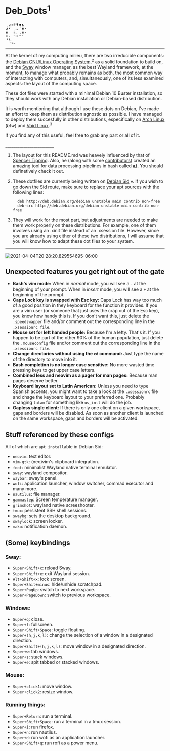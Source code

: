# Deb_Dots<sup>1</sup> 
⢀⣴⠾⠻⢶⣦⠀  
⣾⠁⢠⠒⠀⣿⡁  
⢿⡄⠘⠷⠚⠋⠀  
⠈⠳⣄⠀⠀⠀
   
---     

At the kernel of my computing milieu, there are two irreducible components: the [Debian GNU/Linux Operating System](https://www.debian.org/),<sup>2</sup>  as a solid foundation to build on, and the [Sway](https://swaywm.org/) window manager, as the best Wayland framework, at the moment, to manage what probably remains as both, the most common way of interacting with computers, and, simultaneously, one of its less examined aspects: the layout of the computing space.
 
   These dot files were started with a minimal Debian 10 Buster installation, so they should work with any Debian installation or Debian-based distribution. 
     
   It is worth mentioning that although I use these dots on Debian, I've made an effort to keep them as distribution agnostic as possible. I have managed to deploy them succesfully in other distributions, especifically on [Arch Linux](https://archlinux.org/) (_btw_) and [Void Linux](https://voidlinux.org/).<sup>3</sup>

   If you find any of this useful, feel free to grab any part or all of it.
   
   \_\_\_\_\_\_\_\_\_\_\_\_\_\_\_\_\_\_\_\_\_\_\_\_
1.  The layout for this README.md was heavely influenced by that of [Spencer Tipping](https://github.com/spencertipping/dotfiles). Also, he (along with some [contributors](https://github.com/spencertipping/ni/graphs/contributors)) created an amazing tool for data processing pipelines in bash called [**_`ni`_**](https://github.com/spencertipping/ni). You should definetively check it out.

2. These dotfiles are currently being written on [Debian Sid](https://wiki.debian.org/DebianUnstable) :skull:. If you wish to go down the Sid route, make sure to replace your apt sources with the following lines:

         deb http://deb.debian.org/debian unstable main contrib non-free
         deb-src http://deb.debian.org/debian unstable main contrib non-free
         
3.  They will work for the most part, but adjustments are needed to make them work properly on these distributions. For example, one of them involves using an .xinit file instead of an .xsession file. However, since you are already using either of these two distributions, I will assume that you will know how to adapt these dot files to your system.


 ---

![2021-04-04T20:28:20,829554695-06:00](https://user-images.githubusercontent.com/64110504/113530952-a4522280-9584-11eb-9b7f-62b0b61e32e6.png)

## Unexpected features you get right out of the gate
- **Bash's vim mode:** When in _normal_ mode, you will see a `-` at the beginning of your prompt. When in _insert_ mode, you will see a `+` at the beginning of the prompt. 
- **Caps Lock key is swapped with Esc key:** Caps Lock has way too much of a good position in they keyboard for the function it provides. If you are a vim user (or someone that just uses the crap out of the Esc key), you know how handy this is. If you don't want this, just delete the `.speedswapper` file and/or comment out the corresponding line in the `.xsessionrc file`.
- **Mouse set for left handed people:** Because I'm a lefty. That's it. If you happen to be part of the other 90% of the human population, just delete the  `.mouseconfig` file and/or comment out the corresponding line in the `.xsessionrc file`.  
- **Change directories without using the `cd` command:** Just type the name of the directory to move into it. 
- **Bash completion is no longer case sensitive:** No more wasted time pressing keys to get upper case letters.
- **Combined less and neovim as a pager for man pages:** Because man pages deserve better.
- **Keyboard layout set to Latin American:** Unless you need to type Spanish accents, you might want to take a look at the `.xsessionrc` file and chage the keyboard layout to your preferred one. Probably changing  `latam` for something like `us_intl` will do the job.
- **Gapless single client:** If there is only one client on a given workspace, gaps and borders will be disabled. As soon as another client is launched on the same workspace, gaps and borders will be activated.

## Stuff referenced by these configs
All of which are `apt install`able in Debian Sid:

- `neovim`: text editor.
- `vim-gtk`: (neo)vim's clipboard integration.
- `foot`: minimalist Wayland native terminal emulator.
- `sway`: wayland compositor.
- `waybar`: sway's panel.
- `wofi`: application launcher, window switcher, commad executor and many more.
- `nautilus`: file manager.
- `gammastep`: Screen temperature manager.
- `grimshot`: wayland native screeshooter.
- `tmux`: persistent SSH shell sessions.
- `swaybg`: sets the desktop background.
- `swaylock`: screen locker.
- `mako`: notification daemon.

## (Some) keybindings


### Sway:
- `Super+Shift+c`: reload Sway.
- `Super+Shift+e`: exit Wayland session.
- `Alt+Shift+x`: lock screen.
- `Super+Shit+minus`: hide/unhide scratchpad.
- `Super+PagUp`: switch to next workspace.
- `Super+PageDown`: switch to previous workspace.

### Windows:
- `Super+q`: close.
- `Super+f`: fullscreen. 
- `Super+Shift+Space`: toggle floating. 
- `Super+(h,j,k,l)`: change the selection of a window in a designated direction.
- `Super+Shift+(h,j,k,l)`: move window in a designated direction.
- `Super+w`: tab windows.
- `Super+s`: stack windows.
- `Super+e`: spit tabbed or stacked windows.

### Mouse:
- `Super+click1`: move window.
- `Super+click2`: resize window.

### Running things:
- `Super+Return`: run a terminal.
- `Super+Shift+Space`: run a terminal in a tmux session.
- `Super+i`: run firefox.
- `Super+n`: run nautilus.
- `Super+d`: run wofi as an application launcher.
- `Super+Shift+q`: run rofi as a power menu. 
